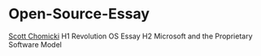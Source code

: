 # Open-Source-Essay
[Scott Chomicki](https://www.linkedin.com/in/schomicki/)
H1 Revolution OS Essay
H2 Microsoft and the Proprietary Software Model

